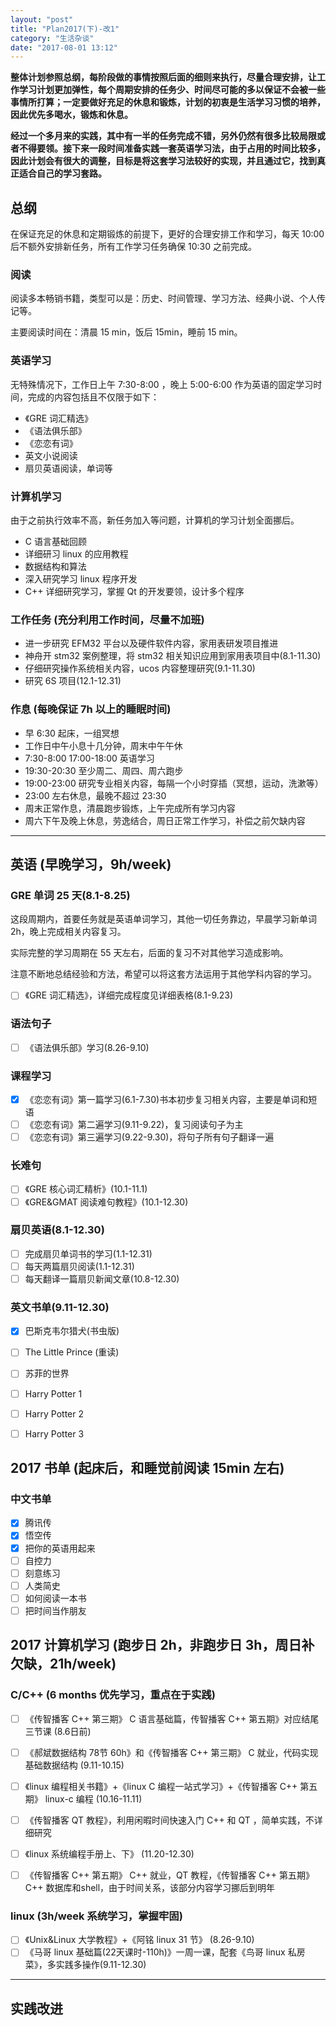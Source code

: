 ```yaml
---
layout: "post"
title: "Plan2017(下)-改1"
category: "生活杂谈"
date: "2017-08-01 13:12"
---
```


**整体计划参照总纲，每阶段做的事情按照后面的细则来执行，尽量合理安排，让工作学习计划更加弹性，每个周期安排的任务少、时间尽可能的多以保证不会被一些事情所打算；一定要做好充足的休息和锻炼，计划的初衷是生活学习习惯的培养，因此优先多喝水，锻炼和休息。**

**经过一个多月来的实践，其中有一半的任务完成不错，另外仍然有很多比较局限或者不得要领。接下来一段时间准备实践一套英语学习法，由于占用的时间比较多，因此计划会有很大的调整，目标是将这套学习法较好的实现，并且通过它，找到真正适合自己的学习套路。**

## 总纲

在保证充足的休息和定期锻炼的前提下，更好的合理安排工作和学习，每天 10:00 后不额外安排新任务，所有工作学习任务确保 10:30 之前完成。

### 阅读

阅读多本畅销书籍，类型可以是：历史、时间管理、学习方法、经典小说、个人传记等。

主要阅读时间在：清晨 15 min，饭后 15min，睡前 15 min。

### 英语学习

无特殊情况下，工作日上午 7:30-8:00 ，晚上 5:00-6:00 作为英语的固定学习时间，完成的内容包括且不仅限于如下：

- 《GRE 词汇精选》
- 《语法俱乐部》
- 《恋恋有词》 
- 英文小说阅读
- 扇贝英语阅读，单词等

### 计算机学习

由于之前执行效率不高，新任务加入等问题，计算机的学习计划全面挪后。

- C 语言基础回顾
- 详细研习 linux 的应用教程
- 数据结构和算法
- 深入研究学习 linux 程序开发
- C++ 详细研究学习，掌握 Qt 的开发要领，设计多个程序


### 工作任务 (充分利用工作时间，尽量不加班)

- 进一步研究 EFM32 平台以及硬件软件内容，家用表研发项目推进
- 神舟开 stm32 案例整理，将 stm32 相关知识应用到家用表项目中(8.1-11.30)
- 仔细研究操作系统相关内容，ucos 内容整理研究(9.1-11.30)
- 研究 6S 项目(12.1-12.31)

### 作息 (每晚保证 7h 以上的睡眠时间)

- 早 6:30 起床，一组冥想
- 工作日中午小息十几分钟，周末中午午休
- 7:30-8:00 17:00-18:00 英语学习
- 19:30-20:30 至少周二、周四、周六跑步
- 19:00-23:00 研究专业相关内容，每隔一个小时穿插（冥想，运动，洗漱等）
- 23:00 左右休息，最晚不超过 23:30
- 周末正常作息，清晨跑步锻炼，上午完成所有学习内容
- 周六下午及晚上休息，劳逸结合，周日正常工作学习，补偿之前欠缺内容

***

## 英语 (早晚学习，9h/week)

### GRE 单词 25 天(8.1-8.25)

这段周期内，首要任务就是英语单词学习，其他一切任务靠边，早晨学习新单词 2h，晚上完成相关内容复习。

实际完整的学习周期在 55 天左右，后面的复习不对其他学习造成影响。

注意不断地总结经验和方法，希望可以将这套方法运用于其他学科内容的学习。

- [ ] 《GRE 词汇精选》，详细完成程度见详细表格(8.1-9.23)


### 语法句子

- [ ] 《语法俱乐部》学习(8.26-9.10)

### 课程学习

- [x] 《恋恋有词》第一篇学习(6.1-7.30)书本初步复习相关内容，主要是单词和短语
- [ ] 《恋恋有词》第二遍学习(9.11-9.22)，复习阅读句子为主
- [ ] 《恋恋有词》第三遍学习(9.22-9.30)，将句子所有句子翻译一遍

### 长难句

- [ ] 《GRE 核心词汇精析》(10.1-11.1)
- [ ] 《GRE&GMAT 阅读难句教程》(10.1-12.30)

### 扇贝英语(8.1-12.30)

- [ ] 完成扇贝单词书的学习(1.1-12.31)
- [ ] 每天两篇扇贝阅读(1.1-12.31)
- [ ] 每天翻译一篇扇贝新闻文章(10.8-12.30)

### 英文书单(9.11-12.30)

- [x] 巴斯克韦尔猎犬(书虫版)
- [ ] The Little Prince (重读)
- [ ] 苏菲的世界
- [ ] Harry Potter 1
- [ ] Harry Potter 2
- [ ] Harry Potter 3


## 2017 书单 (起床后，和睡觉前阅读 15min 左右)

### 中文书单

- [x] 腾讯传
- [x] 悟空传
- [x] 把你的英语用起来
- [ ] 自控力
- [ ] 刻意练习
- [ ] 人类简史
- [ ] 如何阅读一本书
- [ ] 把时间当作朋友

## 2017 计算机学习 (跑步日 2h，非跑步日 3h，周日补欠缺，21h/week)

### C/C++ (6 months 优先学习，重点在于实践)

- [ ] 《传智播客 C++ 第三期》 C 语言基础篇，传智播客 C++ 第五期》对应结尾三节课 (8.6日前)
- [ ] 《郝斌数据结构 78节 60h》和《传智播客 C++ 第三期》 C 就业，代码实现基础数据结构 (9.11-10.15)
- [ ] 《linux 编程相关书籍》+《linux C 编程一站式学习》+《传智播客 C++ 第五期》 linux-c 编程 (10.16-11.11)
- [ ] 《传智播客 QT 教程》，利用闲暇时间快速入门 C++ 和 QT ，简单实践，不详细研究
- [ ] 《linux 系统编程手册上、下》 (11.20-12.30)
- [ ] 《传智播客 C++ 第五期》 C++ 就业，QT 教程，《传智播客 C++ 第五期》 C++ 数据库和shell，由于时间关系，该部分内容学习挪后到明年


### linux (3h/week 系统学习，掌握牢固)

- [ ] 《Unix&Linux 大学教程》+《阿铭 linux 31 节》 (8.26-9.10)
- [ ] 《马哥 linux 基础篇(22天课时-110h)》一周一课，配套《鸟哥 linux 私房菜》，多实践多操作(9.11-12.30)

***

## 实践改进
